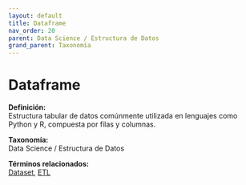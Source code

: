 ```yaml
---
layout: default
title: Dataframe
nav_order: 20
parent: Data Science / Estructura de Datos
grand_parent: Taxonomía
---
```


# Dataframe

**Definición:**  
Estructura tabular de datos comúnmente utilizada en lenguajes como Python y R, compuesta por filas y columnas.

**Taxonomía:**  
Data Science / Estructura de Datos

**Términos relacionados:**  
[Dataset](https://maleniski.github.io/diccionario-angl-tec-mx/docs/taxonomia/dataset/dataset.html), [ETL](https://maleniski.github.io/diccionario-angl-tec-mx/docs/taxonomia/etl/etl.html)
